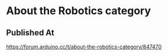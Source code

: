 # About the Robotics category

## Published At

https://forum.arduino.cc/t/about-the-robotics-category/847470

